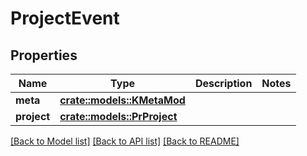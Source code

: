 # ProjectEvent

## Properties

Name | Type | Description | Notes
------------ | ------------- | ------------- | -------------
**meta** | [**crate::models::KMetaMod**](KMetaMod.md) |  | 
**project** | [**crate::models::PrProject**](PR_Project.md) |  | 

[[Back to Model list]](../README.md#documentation-for-models) [[Back to API list]](../README.md#documentation-for-api-endpoints) [[Back to README]](../README.md)


